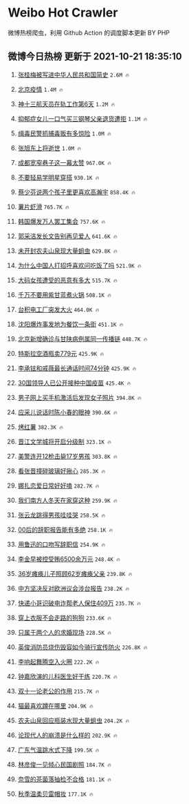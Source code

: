 # Weibo Hot Crawler 



微博热榜爬虫，利用 Github Action 的调度脚本更新 BY PHP 


## 微博今日热榜 更新于 2021-10-21 18:35:10 
1. [张桂梅被写进中华人民共和国简史](https://s.weibo.com/weibo?q=%23%E5%BC%A0%E6%A1%82%E6%A2%85%E8%A2%AB%E5%86%99%E8%BF%9B%E4%B8%AD%E5%8D%8E%E4%BA%BA%E6%B0%91%E5%85%B1%E5%92%8C%E5%9B%BD%E7%AE%80%E5%8F%B2%23&Refer=top) `2.6M 🔥` 

1. [北京疫情](https://s.weibo.com/weibo?q=%E5%8C%97%E4%BA%AC%E7%96%AB%E6%83%85&Refer=top) `1.4M 🔥` 

1. [神十三航天员在轨工作第6天](https://s.weibo.com/weibo?q=%23%E7%A5%9E%E5%8D%81%E4%B8%89%E8%88%AA%E5%A4%A9%E5%91%98%E5%9C%A8%E8%BD%A8%E5%B7%A5%E4%BD%9C%E7%AC%AC6%E5%A4%A9%23&Refer=top) `1.2M 🔥` 

1. [抑郁症女儿一口气买三钢琴父亲退货遭拒](https://s.weibo.com/weibo?q=%23%E6%8A%91%E9%83%81%E7%97%87%E5%A5%B3%E5%84%BF%E4%B8%80%E5%8F%A3%E6%B0%94%E4%B9%B0%E4%B8%89%E9%92%A2%E7%90%B4%E7%88%B6%E4%BA%B2%E9%80%80%E8%B4%A7%E9%81%AD%E6%8B%92%23&Refer=top) `1.1M 🔥` 

1. [缉毒民警抓捕毒贩有多惊险](https://s.weibo.com/weibo?q=%23%E7%BC%89%E6%AF%92%E6%B0%91%E8%AD%A6%E6%8A%93%E6%8D%95%E6%AF%92%E8%B4%A9%E6%9C%89%E5%A4%9A%E6%83%8A%E9%99%A9%23&Refer=top) `1.0M 🔥` 

1. [张旭东上将逝世](https://s.weibo.com/weibo?q=%23%E5%BC%A0%E6%97%AD%E4%B8%9C%E4%B8%8A%E5%B0%86%E9%80%9D%E4%B8%96%23&Refer=top) `1.0M 🔥` 

1. [成都宽窄巷子这一幕太赞](https://s.weibo.com/weibo?q=%23%E6%88%90%E9%83%BD%E5%AE%BD%E7%AA%84%E5%B7%B7%E5%AD%90%E8%BF%99%E4%B8%80%E5%B9%95%E5%A4%AA%E8%B5%9E%23&Refer=top) `967.0K 🔥` 

1. [不要轻易学明星穿搭](https://s.weibo.com/weibo?q=%23%E4%B8%8D%E8%A6%81%E8%BD%BB%E6%98%93%E5%AD%A6%E6%98%8E%E6%98%9F%E7%A9%BF%E6%90%AD%23&Refer=top) `930.1K 🔥` 

1. [蔡少芬说两个孩子里更喜欢高瀚宇](https://s.weibo.com/weibo?q=%23%E8%94%A1%E5%B0%91%E8%8A%AC%E8%AF%B4%E4%B8%A4%E4%B8%AA%E5%AD%A9%E5%AD%90%E9%87%8C%E6%9B%B4%E5%96%9C%E6%AC%A2%E9%AB%98%E7%80%9A%E5%AE%87%23&Refer=top) `858.4K 🔥` 

1. [薯片虾滑](https://s.weibo.com/weibo?q=%23%E8%96%AF%E7%89%87%E8%99%BE%E6%BB%91%23&Refer=top) `765.7K 🔥` 

1. [韩国爆发万人罢工集会](https://s.weibo.com/weibo?q=%23%E9%9F%A9%E5%9B%BD%E7%88%86%E5%8F%91%E4%B8%87%E4%BA%BA%E7%BD%A2%E5%B7%A5%E9%9B%86%E4%BC%9A%23&Refer=top) `757.6K 🔥` 

1. [郭采洁发长文告别再见爱人](https://s.weibo.com/weibo?q=%23%E9%83%AD%E9%87%87%E6%B4%81%E5%8F%91%E9%95%BF%E6%96%87%E5%91%8A%E5%88%AB%E5%86%8D%E8%A7%81%E7%88%B1%E4%BA%BA%23&Refer=top) `641.6K 🔥` 

1. [未开封农夫山泉现大量蛆虫](https://s.weibo.com/weibo?q=%23%E6%9C%AA%E5%BC%80%E5%B0%81%E5%86%9C%E5%A4%AB%E5%B1%B1%E6%B3%89%E7%8E%B0%E5%A4%A7%E9%87%8F%E8%9B%86%E8%99%AB%23&Refer=top) `629.8K 🔥` 

1. [为什么中国人打招呼喜欢问吃饭了吗](https://s.weibo.com/weibo?q=%23%E4%B8%BA%E4%BB%80%E4%B9%88%E4%B8%AD%E5%9B%BD%E4%BA%BA%E6%89%93%E6%8B%9B%E5%91%BC%E5%96%9C%E6%AC%A2%E9%97%AE%E5%90%83%E9%A5%AD%E4%BA%86%E5%90%97%23&Refer=top) `521.9K 🔥` 

1. [大码女孩遭受的恶意有多大](https://s.weibo.com/weibo?q=%23%E5%A4%A7%E7%A0%81%E5%A5%B3%E5%AD%A9%E9%81%AD%E5%8F%97%E7%9A%84%E6%81%B6%E6%84%8F%E6%9C%89%E5%A4%9A%E5%A4%A7%23&Refer=top) `515.7K 🔥` 

1. [千万不要用紫甘蓝煮火锅](https://s.weibo.com/weibo?q=%23%E5%8D%83%E4%B8%87%E4%B8%8D%E8%A6%81%E7%94%A8%E7%B4%AB%E7%94%98%E8%93%9D%E7%85%AE%E7%81%AB%E9%94%85%23&Refer=top) `508.1K 🔥` 

1. [台积电工厂突发大火](https://s.weibo.com/weibo?q=%23%E5%8F%B0%E7%A7%AF%E7%94%B5%E5%B7%A5%E5%8E%82%E7%AA%81%E5%8F%91%E5%A4%A7%E7%81%AB%23&Refer=top) `464.0K 🔥` 

1. [沈阳爆炸事发地为餐饮一条街](https://s.weibo.com/weibo?q=%23%E6%B2%88%E9%98%B3%E7%88%86%E7%82%B8%E4%BA%8B%E5%8F%91%E5%9C%B0%E4%B8%BA%E9%A4%90%E9%A5%AE%E4%B8%80%E6%9D%A1%E8%A1%97%23&Refer=top) `451.1K 🔥` 

1. [北京新增确诊与甘陕病例属同一传播链](https://s.weibo.com/weibo?q=%23%E5%8C%97%E4%BA%AC%E6%96%B0%E5%A2%9E%E7%A1%AE%E8%AF%8A%E4%B8%8E%E7%94%98%E9%99%95%E7%97%85%E4%BE%8B%E5%B1%9E%E5%90%8C%E4%B8%80%E4%BC%A0%E6%92%AD%E9%93%BE%23&Refer=top) `448.7K 🔥` 

1. [特斯拉空酒瓶卖779元](https://s.weibo.com/weibo?q=%23%E7%89%B9%E6%96%AF%E6%8B%89%E7%A9%BA%E9%85%92%E7%93%B6%E5%8D%96779%E5%85%83%23&Refer=top) `425.9K 🔥` 

1. [李承铉和戚薇最长通话时间74分钟](https://s.weibo.com/weibo?q=%23%E6%9D%8E%E6%89%BF%E9%93%89%E5%92%8C%E6%88%9A%E8%96%87%E6%9C%80%E9%95%BF%E9%80%9A%E8%AF%9D%E6%97%B6%E9%97%B474%E5%88%86%E9%92%9F%23&Refer=top) `425.9K 🔥` 

1. [30国领导人已公开接种中国疫苗](https://s.weibo.com/weibo?q=%2330%E5%9B%BD%E9%A2%86%E5%AF%BC%E4%BA%BA%E5%B7%B2%E5%85%AC%E5%BC%80%E6%8E%A5%E7%A7%8D%E4%B8%AD%E5%9B%BD%E7%96%AB%E8%8B%97%23&Refer=top) `425.4K 🔥` 

1. [男子网上买手机激活后发现女子照片](https://s.weibo.com/weibo?q=%23%E7%94%B7%E5%AD%90%E7%BD%91%E4%B8%8A%E4%B9%B0%E6%89%8B%E6%9C%BA%E6%BF%80%E6%B4%BB%E5%90%8E%E5%8F%91%E7%8E%B0%E5%A5%B3%E5%AD%90%E7%85%A7%E7%89%87%23&Refer=top) `394.8K 🔥` 

1. [应采儿说话时陈小春的眼神](https://s.weibo.com/weibo?q=%23%E5%BA%94%E9%87%87%E5%84%BF%E8%AF%B4%E8%AF%9D%E6%97%B6%E9%99%88%E5%B0%8F%E6%98%A5%E7%9A%84%E7%9C%BC%E7%A5%9E%23&Refer=top) `390.6K 🔥` 

1. [烤红薯](https://s.weibo.com/weibo?q=%E7%83%A4%E7%BA%A2%E8%96%AF&Refer=top) `382.3K 🔥` 

1. [晋江文学城将开启分级制](https://s.weibo.com/weibo?q=%23%E6%99%8B%E6%B1%9F%E6%96%87%E5%AD%A6%E5%9F%8E%E5%B0%86%E5%BC%80%E5%90%AF%E5%88%86%E7%BA%A7%E5%88%B6%23&Refer=top) `323.1K 🔥` 

1. [美警连开12枪击毙17岁男孩](https://s.weibo.com/weibo?q=%23%E7%BE%8E%E8%AD%A6%E8%BF%9E%E5%BC%8012%E6%9E%AA%E5%87%BB%E6%AF%9917%E5%B2%81%E7%94%B7%E5%AD%A9%23&Refer=top) `303.8K 🔥` 

1. [看张晋撞碎玻璃好揪心](https://s.weibo.com/weibo?q=%23%E7%9C%8B%E5%BC%A0%E6%99%8B%E6%92%9E%E7%A2%8E%E7%8E%BB%E7%92%83%E5%A5%BD%E6%8F%AA%E5%BF%83%23&Refer=top) `285.3K 🔥` 

1. [娜扎恋爱日常好好嗑](https://s.weibo.com/weibo?q=%23%E5%A8%9C%E6%89%8E%E6%81%8B%E7%88%B1%E6%97%A5%E5%B8%B8%E5%A5%BD%E5%A5%BD%E5%97%91%23&Refer=top) `282.7K 🔥` 

1. [我们南方人冬天在家穿这种](https://s.weibo.com/weibo?q=%23%E6%88%91%E4%BB%AC%E5%8D%97%E6%96%B9%E4%BA%BA%E5%86%AC%E5%A4%A9%E5%9C%A8%E5%AE%B6%E7%A9%BF%E8%BF%99%E7%A7%8D%23&Refer=top) `259.9K 🔥` 

1. [张云龙跳得男孩哇哇哭](https://s.weibo.com/weibo?q=%23%E5%BC%A0%E4%BA%91%E9%BE%99%E8%B7%B3%E5%BE%97%E7%94%B7%E5%AD%A9%E5%93%87%E5%93%87%E5%93%AD%23&Refer=top) `258.5K 🔥` 

1. [00后的辞职报告能有多绝](https://s.weibo.com/weibo?q=%2300%E5%90%8E%E7%9A%84%E8%BE%9E%E8%81%8C%E6%8A%A5%E5%91%8A%E8%83%BD%E6%9C%89%E5%A4%9A%E7%BB%9D%23&Refer=top) `258.1K 🔥` 

1. [用鲁迅的口吻写辞职信](https://s.weibo.com/weibo?q=%23%E7%94%A8%E9%B2%81%E8%BF%85%E7%9A%84%E5%8F%A3%E5%90%BB%E5%86%99%E8%BE%9E%E8%81%8C%E4%BF%A1%23&Refer=top) `254.9K 🔥` 

1. [李金早被控受贿6500余万元](https://s.weibo.com/weibo?q=%23%E6%9D%8E%E9%87%91%E6%97%A9%E8%A2%AB%E6%8E%A7%E5%8F%97%E8%B4%BF6500%E4%BD%99%E4%B8%87%E5%85%83%23&Refer=top) `248.4K 🔥` 

1. [36岁瘫痪儿子照顾62岁瘫痪父亲](https://s.weibo.com/weibo?q=%2336%E5%B2%81%E7%98%AB%E7%97%AA%E5%84%BF%E5%AD%90%E7%85%A7%E9%A1%BE62%E5%B2%81%E7%98%AB%E7%97%AA%E7%88%B6%E4%BA%B2%23&Refer=top) `239.8K 🔥` 

1. [中方坚决反对欧洲议会涉台报告](https://s.weibo.com/weibo?q=%23%E4%B8%AD%E6%96%B9%E5%9D%9A%E5%86%B3%E5%8F%8D%E5%AF%B9%E6%AC%A7%E6%B4%B2%E8%AE%AE%E4%BC%9A%E6%B6%89%E5%8F%B0%E6%8A%A5%E5%91%8A%23&Refer=top) `238.2K 🔥` 

1. [快递小哥识破电诈帮老人保住409万](https://s.weibo.com/weibo?q=%23%E5%BF%AB%E9%80%92%E5%B0%8F%E5%93%A5%E8%AF%86%E7%A0%B4%E7%94%B5%E8%AF%88%E5%B8%AE%E8%80%81%E4%BA%BA%E4%BF%9D%E4%BD%8F409%E4%B8%87%23&Refer=top) `235.7K 🔥` 

1. [穿上衣服不会走路的狗狗](https://s.weibo.com/weibo?q=%23%E7%A9%BF%E4%B8%8A%E8%A1%A3%E6%9C%8D%E4%B8%8D%E4%BC%9A%E8%B5%B0%E8%B7%AF%E7%9A%84%E7%8B%97%E7%8B%97%23&Refer=top) `233.6K 🔥` 

1. [只属于两个人的求婚现场](https://s.weibo.com/weibo?q=%23%E5%8F%AA%E5%B1%9E%E4%BA%8E%E4%B8%A4%E4%B8%AA%E4%BA%BA%E7%9A%84%E6%B1%82%E5%A9%9A%E7%8E%B0%E5%9C%BA%23&Refer=top) `228.5K 🔥` 

1. [英俊消防员烧伤毁容如今骑行宣传防火](https://s.weibo.com/weibo?q=%23%E8%8B%B1%E4%BF%8A%E6%B6%88%E9%98%B2%E5%91%98%E7%83%A7%E4%BC%A4%E6%AF%81%E5%AE%B9%E5%A6%82%E4%BB%8A%E9%AA%91%E8%A1%8C%E5%AE%A3%E4%BC%A0%E9%98%B2%E7%81%AB%23&Refer=top) `226.8K 🔥` 

1. [李响起舞腾空入火圈](https://s.weibo.com/weibo?q=%23%E6%9D%8E%E5%93%8D%E8%B5%B7%E8%88%9E%E8%85%BE%E7%A9%BA%E5%85%A5%E7%81%AB%E5%9C%88%23&Refer=top) `222.2K 🔥` 

1. [钟嘉欣演的儿科医生好干练](https://s.weibo.com/weibo?q=%23%E9%92%9F%E5%98%89%E6%AC%A3%E6%BC%94%E7%9A%84%E5%84%BF%E7%A7%91%E5%8C%BB%E7%94%9F%E5%A5%BD%E5%B9%B2%E7%BB%83%23&Refer=top) `220.7K 🔥` 

1. [双十一论老公的作用](https://s.weibo.com/weibo?q=%23%E5%8F%8C%E5%8D%81%E4%B8%80%E8%AE%BA%E8%80%81%E5%85%AC%E7%9A%84%E4%BD%9C%E7%94%A8%23&Refer=top) `215.7K 🔥` 

1. [猫最喜欢蹲在哪里](https://s.weibo.com/weibo?q=%23%E7%8C%AB%E6%9C%80%E5%96%9C%E6%AC%A2%E8%B9%B2%E5%9C%A8%E5%93%AA%E9%87%8C%23&Refer=top) `204.9K 🔥` 

1. [农夫山泉回应瓶装水现大量蛆虫](https://s.weibo.com/weibo?q=%23%E5%86%9C%E5%A4%AB%E5%B1%B1%E6%B3%89%E5%9B%9E%E5%BA%94%E7%93%B6%E8%A3%85%E6%B0%B4%E7%8E%B0%E5%A4%A7%E9%87%8F%E8%9B%86%E8%99%AB%23&Refer=top) `204.2K 🔥` 

1. [论现代人的崩溃是什么样的](https://s.weibo.com/weibo?q=%23%E8%AE%BA%E7%8E%B0%E4%BB%A3%E4%BA%BA%E7%9A%84%E5%B4%A9%E6%BA%83%E6%98%AF%E4%BB%80%E4%B9%88%E6%A0%B7%E7%9A%84%23&Refer=top) `202.9K 🔥` 

1. [广东气温跳水式下降](https://s.weibo.com/weibo?q=%23%E5%B9%BF%E4%B8%9C%E6%B0%94%E6%B8%A9%E8%B7%B3%E6%B0%B4%E5%BC%8F%E4%B8%8B%E9%99%8D%23&Refer=top) `199.5K 🔥` 

1. [林彦俊一见倾心民国剧照](https://s.weibo.com/weibo?q=%23%E6%9E%97%E5%BD%A6%E4%BF%8A%E4%B8%80%E8%A7%81%E5%80%BE%E5%BF%83%E6%B0%91%E5%9B%BD%E5%89%A7%E7%85%A7%23&Refer=top) `184.7K 🔥` 

1. [奈雪的茶菌落抽检不合格](https://s.weibo.com/weibo?q=%23%E5%A5%88%E9%9B%AA%E7%9A%84%E8%8C%B6%E8%8F%8C%E8%90%BD%E6%8A%BD%E6%A3%80%E4%B8%8D%E5%90%88%E6%A0%BC%23&Refer=top) `181.1K 🔥` 

1. [秋季温柔贝雷帽妆](https://s.weibo.com/weibo?q=%E7%A7%8B%E5%AD%A3%E6%B8%A9%E6%9F%94%E8%B4%9D%E9%9B%B7%E5%B8%BD%E5%A6%86&Refer=top) `177.1K 🔥` 

